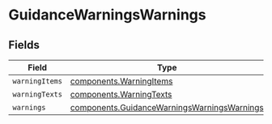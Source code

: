# GuidanceWarningsWarnings


## Fields

| Field                                                                                                      | Type                                                                                                       | Required                                                                                                   | Description                                                                                                |
| ---------------------------------------------------------------------------------------------------------- | ---------------------------------------------------------------------------------------------------------- | ---------------------------------------------------------------------------------------------------------- | ---------------------------------------------------------------------------------------------------------- |
| `warningItems`                                                                                             | [components.WarningItems](../../models/components/warningitems.md)                                         | :heavy_minus_sign:                                                                                         | N/A                                                                                                        |
| `warningTexts`                                                                                             | [components.WarningTexts](../../models/components/warningtexts.md)                                         | :heavy_minus_sign:                                                                                         | N/A                                                                                                        |
| `warnings`                                                                                                 | [components.GuidanceWarningsWarningsWarnings](../../models/components/guidancewarningswarningswarnings.md) | :heavy_minus_sign:                                                                                         | N/A                                                                                                        |